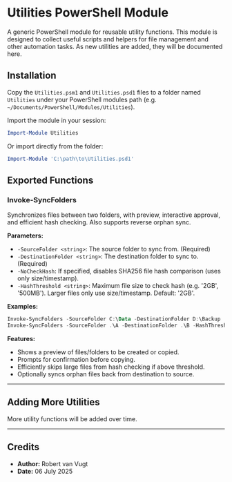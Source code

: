 # Utilities PowerShell Module

A generic PowerShell module for reusable utility functions. This module is designed to collect useful scripts and helpers for file management and other automation tasks. As new utilities are added, they will be documented here.

## Installation

Copy the `Utilities.psm1` and `Utilities.psd1` files to a folder named `Utilities` under your PowerShell modules path (e.g. `~/Documents/PowerShell/Modules/Utilities`).

Import the module in your session:

```powershell
Import-Module Utilities
```

Or import directly from the folder:

```powershell
Import-Module 'C:\path\to\Utilities.psd1'
```

## Exported Functions

### Invoke-SyncFolders

Synchronizes files between two folders, with preview, interactive approval, and efficient hash checking. Also supports reverse orphan sync.

**Parameters:**

- `-SourceFolder <string>`: The source folder to sync from. (Required)
- `-DestinationFolder <string>`: The destination folder to sync to. (Required)
- `-NoCheckHash`: If specified, disables SHA256 file hash comparison (uses only size/timestamp).
- `-HashThreshold <string>`: Maximum file size to check hash (e.g. '2GB', '500MB'). Larger files only use size/timestamp. Default: '2GB'.

**Examples:**

```powershell
Invoke-SyncFolders -SourceFolder C:\Data -DestinationFolder D:\Backup
Invoke-SyncFolders -SourceFolder .\A -DestinationFolder .\B -HashThreshold 500MB
```

**Features:**

- Shows a preview of files/folders to be created or copied.
- Prompts for confirmation before copying.
- Efficiently skips large files from hash checking if above threshold.
- Optionally syncs orphan files back from destination to source.

---

## Adding More Utilities

More utility functions will be added over time.

---

## Credits

- **Author:** Robert van Vugt
- **Date:** 06 July 2025
